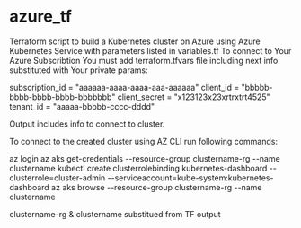 # azure_tf
Terraform script to build a Kubernetes cluster on Azure using Azure Kubernetes Service with parameters listed in variables.tf
To connect to Your Azure Subscribtion You must add terraform.tfvars file including next info substituted with Your private params:

subscription_id = "aaaaaa-aaaa-aaaa-aaa-aaaaaa"
client_id = "bbbbb-bbbb-bbbb-bbbb-bbbbbbb"
client_secret = "x123123x23xrtrxtrt4525"
tenant_id = "aaaaa-bbbbb-cccc-dddd"

Output includes info to connect to cluster.

To connect to the created cluster using AZ CLI run following commands:

az login
az aks get-credentials --resource-group clustername-rg --name clustername 
kubectl create clusterrolebinding kubernetes-dashboard --clusterrole=cluster-admin --serviceaccount=kube-system:kubernetes-dashboard
az aks browse --resource-group clustername-rg --name clustername

clustername-rg & clustername substitued from TF output


